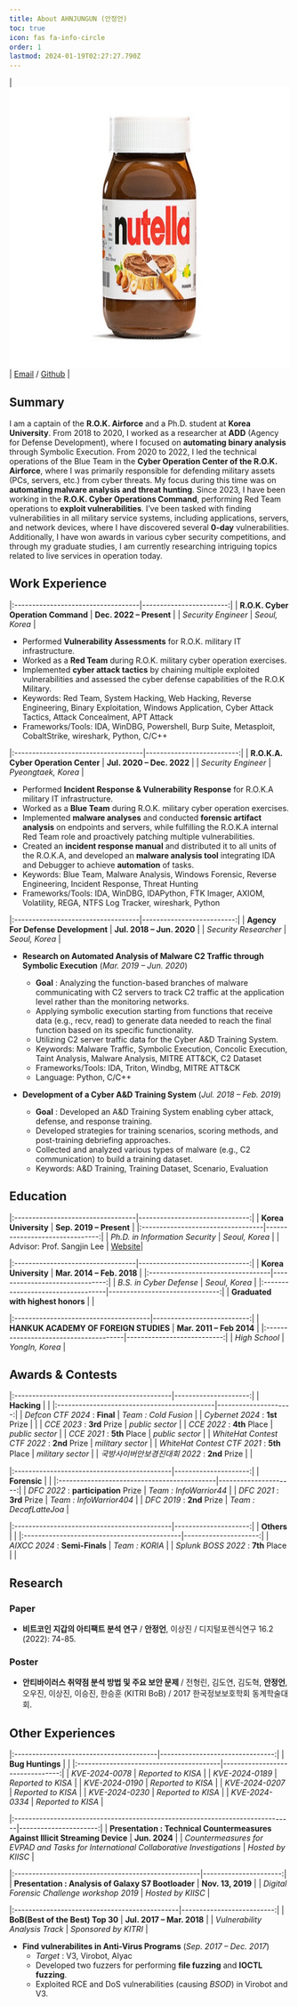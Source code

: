 ```yaml
---
title: About AHNJUNGUN (안정언)
toc: true
icon: fas fa-info-circle
order: 1
lastmod: 2024-01-19T02:27:27.790Z
---
```


<!--
| <img src="/assets/img/profile.png">
| [Email](mailto:wjddjs1102@naver.com) / [Linkedin](https://linkedin.com/in/acorn421/) / [Github](https://github.com/AhnJungUn) <br> [CV(Long)](/assets/pdf/cv_kim_long.pdf) / [CV(Short)](/assets/pdf/cv_kim_short.pdf)|
-->

| <img src="/assets/img/profile.png" alt="profile">
| [Email](mailto:wjddjs1102@naver.com) / [Github](https://github.com/AhnJungUn) |


## Summary
I am a captain of the **R.O.K. Airforce** and a Ph.D. student at **Korea University**. From 2018 to 2020, I worked as a researcher at **ADD** (Agency for Defense Development), where I focused on **automating binary analysis** through Symbolic Execution. From 2020 to 2022, I led the technical operations of the Blue Team in the **Cyber Operation Center of the R.O.K. Airforce**, where I was primarily responsible for defending military assets (PCs, servers, etc.) from cyber threats. My focus during this time was on **automating malware analysis and threat hunting**. Since 2023, I have been working in the **R.O.K. Cyber Operations Command**, performing Red Team operations to **exploit vulnerabilities**. I’ve been tasked with finding vulnerabilities in all military service systems, including applications, servers, and network devices, where I have discovered several **0-day** vulnerabilities. Additionally, I have won awards in various cyber security competitions, and through my graduate studies, I am currently researching intriguing topics related to live services in operation today.



## Work Experience

|:-----------------------------------|------------------------:|
| **R.O.K. Cyber Operation Command** | **Dec. 2022 – Present** |
| *Security Engineer*                |          *Seoul, Korea* |

-    Performed **Vulnerability Assessments** for R.O.K. military IT infrastructure.
-    Worked as a **Red Team** during R.O.K. military cyber operation exercises.
-    Implemented **cyber attack tactics** by chaining multiple exploited 
     vulnerabilities and assessed the cyber defense capabilities of 
     the R.O.K Military.
-    Keywords: Red Team, System Hacking, Web Hacking, Reverse Engineering,
     Binary Exploitation, Windows Application, Cyber Attack Tactics, 
     Attack Concealment, APT Attack
-    Frameworks/Tools: IDA, WinDBG, Powershell, Burp Suite, Metasploit,
     CobaltStrike, wireshark, Python, C/C++


|:------------------------------------|--------------------------:|
| **R.O.K.A. Cyber Operation Center** | **Jul. 2020 – Dec. 2022** |
| *Security Engineer*                 |       *Pyeongtaek, Korea* |

-    Performed **Incident Response & Vulnerability Response** for R.O.K.A military IT infrastructure.
-    Worked as a **Blue Team** during R.O.K. military cyber operation exercises.
-    Implemented **malware analyses** and conducted **forensic artifact analysis**
     on endpoints and servers, while fulfilling the R.O.K.A internal 
     Red Team role and proactively patching multiple vulnerabilities.
-    Created an **incident response manual** and distributed it to 
     all units of the R.O.K.A, and developed an **malware analysis tool**
     integrating IDA and Debugger to achieve **automation** of tasks.
-    Keywords: Blue Team, Malware Analysis, Windows Forensic, Reverse Engineering, Incident Response, Threat Hunting
-    Frameworks/Tools: IDA, WinDBG, IDAPython, FTK Imager, AXIOM, 
     Volatility, REGA, NTFS Log Tracker, wireshark, Python


|:-----------------------------------|--------------------------:|
| **Agency For Defense Development** | **Jul. 2018 – Jun. 2020** |
| *Security Researcher*              |            *Seoul, Korea* |

-    **Research on Automated Analysis of Malware C2 Traffic through Symbolic Execution** (*Mar. 2019 – Jun. 2020*)
     -    **Goal** : Analyzing the function-based branches of malware communicating 
          with C2 servers to track C2 traffic at the application level rather 
          than the monitoring networks.
     -    Applying symbolic execution starting from functions that receive data (e.g., recv, read) 
          to generate data needed to reach the final function based on its specific functionality.
     -    Utilizing C2 server traffic data for the Cyber A&D Training System.
     -    Keywords: Malware Traffic, Symbolic Execution, Concolic Execution, Taint Analysis, Malware Analysis, 
          MITRE ATT&CK, C2 Dataset
     -    Frameworks/Tools: IDA, Triton, Windbg, MITRE ATT&CK
     -    Language: Python, C/C++

-    **Development of a Cyber A&D Training System** (*Jul. 2018 – Feb. 2019*)
     -    **Goal** : Developed an A&D Training System enabling cyber attack, defense, and response training.
     -    Developed strategies for training scenarios, scoring methods, and post-training debriefing approaches.
     -    Collected and analyzed various types of malware (e.g., C2 communication) to build a training dataset.
     -    Keywords: A&D Training, Training Dataset, Scenario, Evaluation



## Education

|:----------------------------------|-------------------------------:|
| **Korea University**              | **Sep. 2019 – Present**        |
|:----------------------------------|-------------------------------:|
| *Ph.D. in Information Security*   |                 *Seoul, Korea* |
| Advisor: Prof. Sangjin Lee        | [Website](https://dfrc.korea.ac.kr/)|


|:----------------------------------|-------------------------------:|
| **Korea University**              | **Mar. 2014 – Feb. 2018**      |
|:----------------------------------|-------------------------------:|
| *B.S. in Cyber Defense*           |                 *Seoul, Korea* |
|:----------------------------------|-------------------------------:|
| **Graduated with highest honors** |                                |


|:--------------------------------------|---------------------------:|
| **HANKUK ACADEMY OF FOREIGN STUDIES** | **Mar. 2011 – Feb 2014**   |
|:--------------------------------------|---------------------------:|
| *High School*                         |            *YongIn, Korea* |



## Awards & Contests

|:--------------------------------------------|---------------------:|
| **Hacking**                                 |                      |
|:--------------------------------------------|---------------------:|
| *Defcon CTF 2024* : **Final**               | *Team : Cold Fusion* |
| *Cybernet 2024* : **1st** Prize             |                      |
| *CCE 2023* : **3rd** Prize                  | *public sector*      |
| *CCE 2022* : **4th** Place                  | *public sector*      |
| *CCE 2021* : **5th** Place                  | *public sector*      |
| *WhiteHat Contest CTF 2022* : **2nd** Prize | *military sector*    |
| *WhiteHat Contest CTF 2021* : **5th** Place | *military sector*    |
| *국방사이버안보경진대회 2022* : **2nd** Prize |                      |

|:--------------------------------------------|---------------------:|
| **Forensic**                                |                      |
|:--------------------------------------------|---------------------:|
| *DFC 2022* : **participation** Prize        | *Team : InfoWarrior44* |
| *DFC 2021* : **3rd** Prize                  | *Team : InfoWarrior404* |
| *DFC 2019* : **2nd** Prize                  | *Team : DecafLatteJoa* |

|:--------------------------------------------|---------------------:|
| **Others**                                  |                      |
|:--------------------------------------------|---------------------:|
| *AIXCC 2024* : **Semi-Finals**              | *Team : KORIA*       |
| *Splunk BOSS 2022* : **7th** Place          |                      |



## Research

### **Paper**
-   **비트코인 지갑의 아티팩트 분석 연구** / **안정언**, 이상진 / 디지털포렌식연구 16.2 (2022): 74-85.

### **Poster**
-   **안티바이러스 취약점 분석 방법 및 주요 보안 문제** / 전형린, 김도연, 김도혁, **안정언**, 오우진, 이상진, 이승진, 한승훈 (KITRI BoB) / 
     2017 한국정보보호학회 동계학술대회.


## Other Experiences

|:----------------------------------------|--------------------------------:|
| **Bug Huntings**                        |                                 |
|:----------------------------------------|--------------------------------:|
| *KVE-2024-0078*                         | *Reported to KISA*              |
| *KVE-2024-0189*                         | *Reported to KISA*              |
| *KVE-2024-0190*                         | *Reported to KISA*              |
| *KVE-2024-0207*                         | *Reported to KISA*              |
| *KVE-2024-0230*                         | *Reported to KISA*              |
| *KVE-2024-0334*                         | *Reported to KISA*              |


|:------------------------------------------------------------------------------|----------------------:|
| **Presentation : Technical Countermeasures Against Illicit Streaming Device** | **Jun. 2024**         |
| *Countermeasures for EVPAD and Tasks for International Collaborative Investigations*  | *Hosted by KIISC*     |


|:----------------------------------------------------|----------------------:|
| **Presentation : Analysis of Galaxy S7 Bootloader** | **Nov. 13, 2019**     |
| *Digital Forensic Challenge workshop 2019*          | *Hosted by KIISC*     |

|:----------------------------------------------|--------------------------:|
| **BoB(Best of the Best) Top 30**              | **Jul. 2017 – Mar. 2018** |
| *Vulnerability Analysis Track*                | *Sponsored by KITRI*      |

-    **Find vulnerabilites in Anti-Virus Programs** (*Sep. 2017 – Dec. 2017*)
     -    *Target* : V3, Virobot, Alyac
     -    Developed two fuzzers for performing **file fuzzing** and **IOCTL fuzzing**.
     -    Exploited RCE and DoS vulnerabilities (causing *BSOD*) in Virobot and V3.